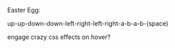 Easter Egg:

up-up-down-down-left-right-left-right-a-b-a-b-(space)

engage crazy css effects on hover?